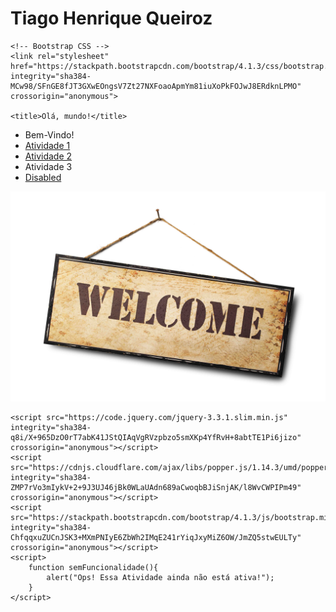 # Tiago Henrique Queiroz
<html lang="pt-br">
  <head>
    <!-- Meta tags Obrigatórias -->
    <meta charset="utf-8">
    <meta name="viewport" content="width=device-width, initial-scale=1, shrink-to-fit=no">

    <!-- Bootstrap CSS -->
    <link rel="stylesheet" href="https://stackpath.bootstrapcdn.com/bootstrap/4.1.3/css/bootstrap.min.css" integrity="sha384-MCw98/SFnGE8fJT3GXwEOngsV7Zt27NXFoaoApmYm81iuXoPkFOJwJ8ERdknLPMO" crossorigin="anonymous">

    <title>Olá, mundo!</title>
  </head>
  <body>
        <ul class="nav nav-pills">
                <li class="nav-item">
                  <a class="nav-link active">Bem-Vindo!</a>
                </li>
                <li class="nav-item">
                  <a class="nav-link" href="Curriculo.html">Atividade 1</a>
                </li>
                <li class="nav-item">
                  <a class="nav-link" href="#" onclick="semFuncionalidade()">Atividade 2</a>
                </li>
                <li class="nav-item">
                  <a class="nav-link" onClick="semFuncionalidade()">Atividade 3</a>
                </li>
                <li class="nav-item">
                  <a class="nav-link disabled" href="#" onclick="semFuncionalidade()">Disabled</a>
                </li>
              </ul>
        <img src="welcome.jpg"/>


    <script src="https://code.jquery.com/jquery-3.3.1.slim.min.js" integrity="sha384-q8i/X+965DzO0rT7abK41JStQIAqVgRVzpbzo5smXKp4YfRvH+8abtTE1Pi6jizo" crossorigin="anonymous"></script>
    <script src="https://cdnjs.cloudflare.com/ajax/libs/popper.js/1.14.3/umd/popper.min.js" integrity="sha384-ZMP7rVo3mIykV+2+9J3UJ46jBk0WLaUAdn689aCwoqbBJiSnjAK/l8WvCWPIPm49" crossorigin="anonymous"></script>
    <script src="https://stackpath.bootstrapcdn.com/bootstrap/4.1.3/js/bootstrap.min.js" integrity="sha384-ChfqqxuZUCnJSK3+MXmPNIyE6ZbWh2IMqE241rYiqJxyMiZ6OW/JmZQ5stwEULTy" crossorigin="anonymous"></script>
    <script>
        function semFuncionalidade(){
            alert("Ops! Essa Atividade ainda não está ativa!");
        }
    </script>
  </body>
</html>
